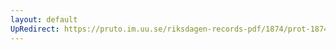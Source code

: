 ```yaml
---
layout: default
UpRedirect: https://pruto.im.uu.se/riksdagen-records-pdf/1874/prot-1874--ak--204/prot-1874--ak--204_008.pdf
---
```


